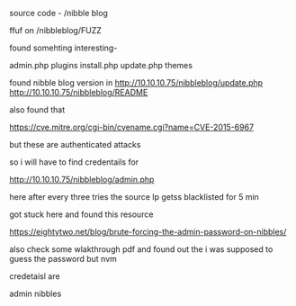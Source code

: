 source code - /nibble blog

ffuf on /nibbleblog/FUZZ


found somehting interesting- 

admin.php
plugins
install.php
update.php
themes

found nibble blog version in http://10.10.10.75/nibbleblog/update.php
http://10.10.10.75/nibbleblog/README


also found that

https://cve.mitre.org/cgi-bin/cvename.cgi?name=CVE-2015-6967

but these are authenticated attacks 


so i will have to find credentails for


http://10.10.10.75/nibbleblog/admin.php

here after every three tries the source Ip getss blacklisted for 5 min

got stuck here and found this resource

https://eightytwo.net/blog/brute-forcing-the-admin-password-on-nibbles/

also check some wlakthrough pdf and found out the i was supposed to guess the password but nvm

credetaisl are

admin
nibbles


